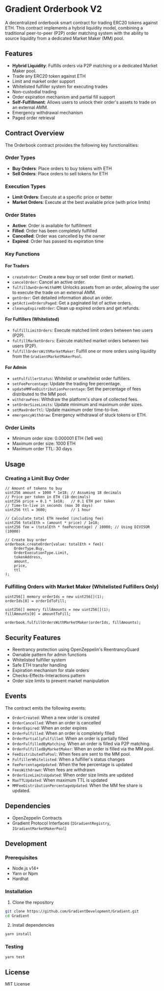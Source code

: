 # Gradient Orderbook V2

A decentralized orderbook smart contract for trading ERC20 tokens against ETH. This contract implements a hybrid liquidity model, combining a traditional peer-to-peer (P2P) order matching system with the ability to source liquidity from a dedicated Market Maker (MM) pool.

## Features

- **Hybrid Liquidity**: Fulfills orders via P2P matching or a dedicated Market Maker pool.
- Trade any ERC20 token against ETH
- Limit and market order support
- Whitelisted fulfiller system for executing trades
- Non-custodial trading
- Order expiration mechanism and partial fill support
- **Self-Fulfillment**: Allows users to unlock their order's assets to trade on an external AMM.
- Emergency withdrawal mechanism
- Paged order retrieval

## Contract Overview

The Orderbook contract provides the following key functionalities:

### Order Types
- **Buy Orders**: Place orders to buy tokens with ETH
- **Sell Orders**: Place orders to sell tokens for ETH

### Execution Types
- **Limit Orders**: Execute at a specific price or better
- **Market Orders**: Execute at the best available price (with price limits)

### Order States
- **Active**: Order is available for fulfillment
- **Filled**: Order has been completely fulfilled
- **Cancelled**: Order was cancelled by the owner
- **Expired**: Order has passed its expiration time

### Key Functions

#### For Traders
- `createOrder`: Create a new buy or sell order (limit or market).
- `cancelOrder`: Cancel an active order.
- `fulfillOwnOrderWithAMM`: Unlocks assets from an order, allowing the user to execute the trade on an external AMM.
- `getOrder`: Get detailed information about an order.
- `getActiveOrdersPaged`: Get a paginated list of active orders.
- `cleanupExpiredOrder`: Clean up expired orders and get refunds.

#### For Fulfillers (Whitelisted)
- `fulfillLimitOrders`: Execute matched limit orders between two users (P2P).
- `fulfillMarketOrders`: Execute matched market orders between two users (P2P).
- `fulfillOrdersWithMarketMaker`: Fulfill one or more orders using liquidity from the `GradientMarketMakerPool`.

#### For Admin
- `setFulfillerStatus`: Whitelist or unwhitelist order fulfillers.
- `setFeePercentage`: Update the trading fee percentage.
- `updateMMFeeDistributionPercentage`: Set the percentage of fees distributed to the MM pool.
- `withdrawFees`: Withdraw the platform's share of collected fees.
- `setOrderSizeLimits`: Update minimum and maximum order sizes.
- `setMaxOrderTtl`: Update maximum order time-to-live.
- `emergencyWithdraw`: Emergency withdrawal of stuck tokens or ETH.

### Order Limits
- Minimum order size: 0.000001 ETH (1e6 wei)
- Maximum order size: 1000 ETH
- Maximum order TTL: 30 days

## Usage

### Creating a Limit Buy Order

```solidity
// Amount of tokens to buy
uint256 amount = 1000 * 1e18; // Assuming 18 decimals
// Price per token in ETH (18 decimals)
uint256 price = 0.1 * 1e18;   // 0.1 ETH per token
// Time-to-live in seconds (max 30 days)
uint256 ttl = 3600;           // 1 hour

// Calculate total ETH needed (including fee)
uint256 totalEth = (amount * price) / 1e18;
uint256 fee = (totalEth * feePercentage) / 10000; // Using DIVISOR (10000)

// Create buy order
orderbook.createOrder{value: totalEth + fee}(
    OrderType.Buy,
    OrderExecutionType.Limit,
    tokenAddress,
    amount,
    price,
    ttl
);
```

### Fulfilling Orders with Market Maker (Whitelisted Fulfillers Only)

```solidity
uint256[] memory orderIds = new uint256[](1);
orderIds[0] = orderIdToFill;

uint256[] memory fillAmounts = new uint256[](1);
fillAmounts[0] = amountToFill;

orderbook.fulfillOrdersWithMarketMaker(orderIds, fillAmounts);
```

## Security Features

- Reentrancy protection using OpenZeppelin's ReentrancyGuard
- Ownable pattern for admin functions
- Whitelisted fulfiller system
- Safe ETH transfer handling
- Expiration mechanism for stale orders
- Checks-Effects-Interactions pattern
- Order size limits to prevent market manipulation

## Events

The contract emits the following events:

- `OrderCreated`: When a new order is created
- `OrderCancelled`: When an order is cancelled
- `OrderExpired`: When an order expires
- `OrderFulfilled`: When an order is completely filled
- `OrderPartiallyFulfilled`: When an order is partially filled
- `OrderFulfilledByMatching`: When an order is filled via P2P matching.
- `OrderFulfilledByMarketMaker`: When an order is filled via the MM pool.
- `FeeDistributedToPool`: When fees are sent to the MM pool.
- `FulfillerWhitelisted`: When a fulfiller's status changes
- `FeePercentageUpdated`: When the fee percentage is updated
- `FeesWithdrawn`: When fees are withdrawn
- `OrderSizeLimitsUpdated`: When order size limits are updated
- `MaxTTLUpdated`: When maximum TTL is updated
- `MMFeeDistributionPercentageUpdated`: When the MM fee share is updated.

## Dependencies

- OpenZeppelin Contracts
- Gradient Protocol Interfaces (`IGradientRegistry`, `IGradientMarketMakerPool`)

## Development

### Prerequisites

- Node.js v14+
- Yarn or Npm
- Hardhat

### Installation

1. Clone the repository
```bash
git clone https://github.com/GradientDevelopment/Gradient.git
cd Gradient
```

2. Install dependencies
```bash
yarn install
```

### Testing

```bash
yarn test
```

## License

MIT License
